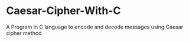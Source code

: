 # Caesar-Cipher-With-C
A Program in C language to encode and decode messages using Caesar cipher method
